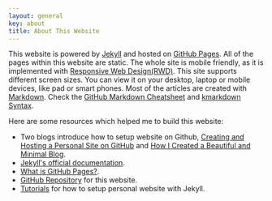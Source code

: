 ```yaml
---
layout: general
key: about
title: About This Website
---
```


This website is powered by [Jekyll](http://jekyllrb.com/) and hosted on [GitHub Pages](https://pages.github.com/). All of the pages within this website are static. The whole site is mobile friendly, as it is implemented with [Responsive Web Design(RWD)](https://en.wikipedia.org/wiki/Responsive_web_design). This site supports different screen sizes. You can view it on your desktop, laptop or mobile devices, like pad or smart phones. Most of the articles are created with [Markdown](https://en.wikipedia.org/wiki/Markdown). Check the [GitHub Markdown Cheatsheet](https://github.com/adam-p/markdown-here/wiki/Markdown-Cheatsheet) and [kmarkdown Syntax](https://kramdown.gettalong.org/syntax.html).

Here are some resources which helped me to build this website:
* Two blogs introduce how to setup website on Github, [Creating and Hosting a Personal Site on GitHub](http://jmcglone.com/guides/github-pages/) and [How I Created a Beautiful and Minimal Blog](http://joshualande.com/jekyll-github-pages-poole).
* [Jekyll's official documentation](https://jekyllrb.com/docs/).
* [What is GitHub Pages?](https://help.github.com/en/articles/what-is-github-pages).
* [GitHub Repository](https://github.com/jojozhuang/jojozhuang.github.io) for this website.
* [Tutorials](/popular/?navigation=Popular,%20Personal%20Website,) for how to setup personal website with Jekyll.
